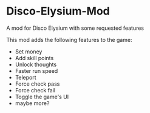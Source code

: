 # Disco-Elysium-Mod
A mod for Disco Elysium with some requested features

This mod adds the following features to the game:
- Set money
- Add skill points
- Unlock thoughts
- Faster run speed
- Teleport
- Force check pass
- Force check fail
- Toggle the game's UI
- maybe more?
